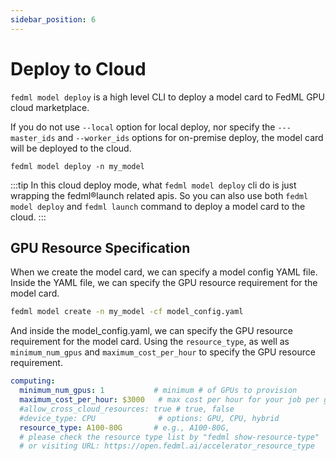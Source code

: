 ```yaml
---
sidebar_position: 6
---
```


# Deploy to Cloud

`fedml model deploy` is a high level CLI to deploy a model card to FedML GPU cloud marketplace.  

If you do not use `--local` option for local deploy, nor specify the `---master_ids`
and `--worker_ids` options for on-premise deploy, the model card will be deployed to the cloud. 

```
fedml model deploy -n my_model
```

:::tip
In this cloud deploy mode, what `fedml model deploy` cli do is just wrapping the fedml®launch related apis. 
So you can also use both `fedml model deploy` and `fedml launch` command to deploy a model card to the cloud.
:::

## GPU Resource Specification
When we create the model card, we can specify a model config YAML file. Inside the YAML file, 
we can specify the GPU resource requirement for the model card.
```sh
fedml model create -n my_model -cf model_config.yaml
```
And inside the model_config.yaml, we can specify the GPU resource requirement for the model card. Using the 
`resource_type`, as well as `minimum_num_gpus` and `maximum_cost_per_hour` to specify the GPU resource requirement.
```yaml
computing:
  minimum_num_gpus: 1           # minimum # of GPUs to provision
  maximum_cost_per_hour: $3000   # max cost per hour for your job per gpu card
  #allow_cross_cloud_resources: true # true, false
  #device_type: CPU              # options: GPU, CPU, hybrid
  resource_type: A100-80G       # e.g., A100-80G,
  # please check the resource type list by "fedml show-resource-type"
  # or visiting URL: https://open.fedml.ai/accelerator_resource_type
```
